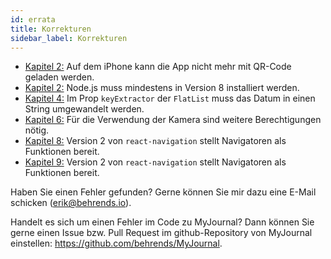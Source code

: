 ```yaml
---
id: errata
title: Korrekturen
sidebar_label: Korrekturen
---
```


* [Kapitel 2:](chapter2.md) Auf dem iPhone kann die App nicht mehr mit QR-Code geladen werden.
* [Kapitel 2:](chapter2.md) Node.js muss mindestens in Version 8 installiert
  werden.
* [Kapitel 4:](chapter4.md) Im Prop `keyExtractor` der `FlatList` muss das Datum
  in einen String umgewandelt werden.
* [Kapitel 6:](chapter6.md) Für die Verwendung der Kamera sind weitere Berechtigungen nötig.
* [Kapitel 8:](chapter8.md) Version 2 von `react-navigation` stellt Navigatoren als Funktionen bereit.
* [Kapitel 9:](chapter8.md) Version 2 von `react-navigation` stellt Navigatoren als Funktionen bereit.

Haben Sie einen Fehler gefunden? Gerne können Sie mir dazu eine E-Mail schicken (<erik@behrends.io>). 

Handelt es sich um einen Fehler im Code zu MyJournal? Dann können Sie gerne einen Issue bzw. Pull Request im github-Repository von MyJournal einstellen: <https://github.com/behrends/MyJournal>.
